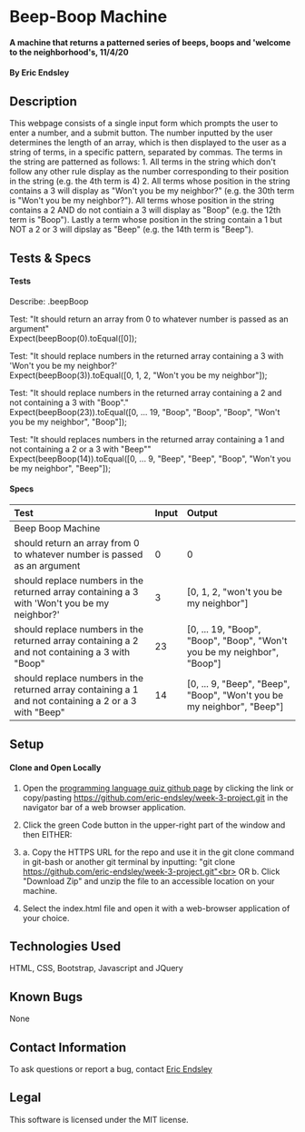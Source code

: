 # Beep-Boop Machine

#### A machine that returns a patterned series of beeps, boops and 'welcome to the neighborhood's, 11/4/20

#### By Eric Endsley

## Description
This webpage consists of a single input form which prompts the user to enter a number, and a submit button. The number inputted by the user determines the length of an array, which is then displayed to the user as a string of terms, in a specific pattern, separated by commas. The terms in the string are patterned as follows: 1. All terms in the string which don't follow any other rule display as the number corresponding to their position in the string (e.g. the 4th term is 4) 2. All terms whose position in the string contains a 3 will display as "Won't you be my neighbor?" (e.g. the 30th term is "Won't you be my neighbor?"). All terms whose position in the string contains a 2 AND do not contiain a 3 will display as "Boop" (e.g. the 12th term is "Boop"). Lastly a term whose position in the string contain a 1 but NOT a 2 or 3 will dipslay as "Beep" (e.g. the 14th term is "Beep"). 

## Tests & Specs
#### Tests
Describe: .beepBoop

Test: "It should return an array from 0 to whatever number is passed as an argument" <br>
Expect(beepBoop(0).toEqual([0]);

Test: "It should replace numbers in the returned array containing a 3 with 'Won't you be my neighbor?'<br>
Expect(beepBoop(3)).toEqual([0, 1, 2, "Won't you be my neighbor"]);

Test: "It should replace numbers in the returned array containing a 2 and not containing a 3 with "Boop"."<br>
Expect(beepBoop(23)).toEqual([0, ... 19, "Boop", "Boop", "Boop", "Won't you be my neighbor", "Boop"]);

Test: "It should replaces numbers in the returned array containing a 1 and not containing a 2 or a 3 with "Beep""<br>
Expect(beepBoop(14)).toEqual([0, ... 9, "Beep", "Beep", "Boop", "Won't you be my neighbor", "Beep"]);

#### Specs
| Test | Input | Output |
| :----------- | :----------------------| :----------- |
| Beep Boop Machine |||
| should return an array from 0 to whatever number is passed as an argument | 0 | 0 |
| should replace numbers in the returned array containing a 3 with 'Won't you be my neighbor?'| 3 | [0, 1, 2, "won't you be my neighbor"] |
| should replace numbers in the returned array containing a 2 and not containing a 3 with "Boop" | 23 | [0, ... 19, "Boop", "Boop", "Boop", "Won't you be my neighbor", "Boop"] |
| should replace numbers in the returned array containing a 1 and not containing a 2 or a 3 with "Beep"|14| [0, ... 9, "Beep", "Beep", "Boop", "Won't you be my neighbor", "Beep"] |

## Setup
#### Clone and Open Locally
 1. Open the [programming language quiz github page](https://github.com/eric-endsley/week-3-project.git) by clicking the link or copy/pasting https://github.com/eric-endsley/week-3-project.git in the navigator bar of a web browser application.

 2. Click the green Code button in the upper-right part of the window and then EITHER:

 3. a. Copy the HTTPS URL for the repo and use it in the git clone command in git-bash or another git terminal by inputting: "git clone https://github.com/eric-endsley/week-3-project.git"<br> 
 OR b. Click "Download Zip" and unzip the file to an accessible location on your machine.

 4. Select the index.html file and open it with a web-browser application of your choice.

## Technologies Used
HTML, CSS, Bootstrap, Javascript and JQuery

## Known Bugs
None

## Contact Information

To ask questions or report a bug, contact [Eric Endsley](mailto:eric.endsley4@gmail.com)

## Legal

This software is licensed under the MIT license.